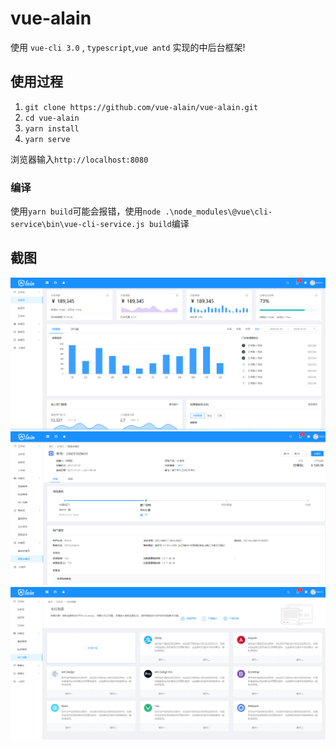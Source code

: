 # vue-alain
使用 `vue-cli 3.0` , `typescript`,`vue antd` 实现的中后台框架!

## 使用过程
1. `git clone https://github.com/vue-alain/vue-alain.git`
2. `cd vue-alain`
3. `yarn install`
4. `yarn serve`

浏览器输入`http://localhost:8080`

### 编译
使用`yarn build`可能会报错，使用`node .\node_modules\@vue\cli-service\bin\vue-cli-service.js build`编译

## 截图
![](/_screenshot/main1.png)
![](/_screenshot/main2.png)
![](/_screenshot/main3.png)